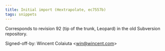 ```yaml
---
title: Initial import (Hextrapolate, ec7557b)
tags: snippets
---
```


Corresponds to revision 92 (tip of the trunk, Leopard) in the old Subversion repository.

Signed-off-by: Wincent Colaiuta &lt;win@wincent.com&gt;
